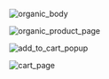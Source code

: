 ![organic_body](https://github.com/natalieyu30/react-organic-product-store/assets/72636598/42ee879e-e485-41c6-8efc-c30ce686ede3)


![organic_product_page](https://github.com/natalieyu30/react-organic-product-store/assets/72636598/545e3998-030d-4b44-9394-b8ed5f5caea1)


![add_to_cart_popup](https://github.com/natalieyu30/react-organic-product-store/assets/72636598/9a88178f-56e7-4ea9-a2f7-aa5f742a7e0b)


![cart_page](https://github.com/natalieyu30/react-organic-product-store/assets/72636598/4abca5f1-91f9-4dde-8332-5bcd7c8d1416)
